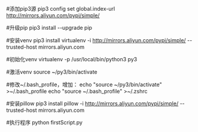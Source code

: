 #添加pip3源
pip3 config set global.index-url http://mirrors.aliyun.com/pypi/simple/

#升级pip
pip3 install --upgrade pip

#安装venv
pip3 install virtualenv -i http://mirrors.aliyun.com/pypi/simple/   --trusted-host mirrors.aliyun.com

#初始化venv
virtualenv -p /usr/local/bin/python3 py3
 
#激活venv
source ~/py3/bin/activate


#修改~/.bash_profile，增加：
echo "source ~/py3/bin/activate" >~/.bash_profile
echo "source ~/.bash_profile" >~/.zshrc

#安装pillow
pip3 install pillow -i http://mirrors.aliyun.com/pypi/simple/   --trusted-host mirrors.aliyun.com

#执行程序
python firstScript.py


